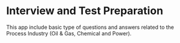 # Interview and Test Preparation

This app include basic type of questions and answers related to the Process Industry (Oil & Gas, Chemical and Power).
